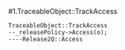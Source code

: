 #1.TraceableObject::TrackAccess

```
TraceableObject::TrackAccess
--_releasePolicy->Access(o);
----Release2Q::Access
```